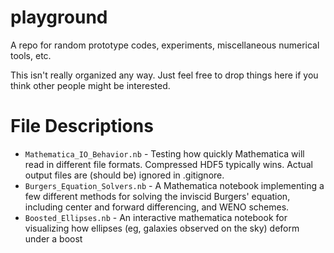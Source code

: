 # playground
A repo for random prototype codes, experiments, miscellaneous numerical tools, etc.

This isn't really organized any way. Just feel free to drop things here if you think other people might be interested.

File Descriptions
=================

 - `Mathematica_IO_Behavior.nb` - Testing how quickly Mathematica will read in different file formats. Compressed HDF5 typically wins. Actual output files are (should be) ignored in .gitignore.
 - `Burgers_Equation_Solvers.nb` - A Mathematica notebook implementing a few different methods for solving the inviscid Burgers' equation, including center and forward differencing, and WENO schemes.
 - `Boosted_Ellipses.nb` - An interactive mathematica notebook for visualizing how ellipses (eg, galaxies observed on the sky) deform under a boost
 